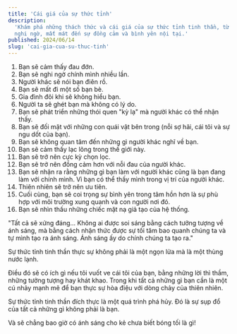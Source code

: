 ```yaml
---
title: 'Cái giá của sự thức tỉnh'
description:
  'Khám phá những thách thức và cái giá của sự thức tỉnh tinh thần, từ đau đớn,
  nghi ngờ, mất mát đến sự đồng cảm và bình yên nội tại.'
published: 2024/06/14
slug: 'cai-gia-cua-su-thuc-tinh'
---
```


1. Bạn sẽ cảm thấy đau đớn.
2. Bạn sẽ nghi ngờ chính mình nhiều lần.
3. Người khác sẽ nói bạn điên rồ.
4. Bạn sẽ mất đi một số bạn bè.
5. Gia đình đôi khi sẽ không hiểu bạn.
6. Người ta sẽ ghét bạn mà không có lý do.
7. Bạn sẽ phát triển những thói quen "kỳ lạ" mà người khác có thể nhận thấy.
8. Bạn sẽ đối mặt với những con quái vật bên trong (nỗi sợ hãi, cái tôi và sự
   ngu dốt của bạn).
9. Bạn sẽ không quan tâm đến những gì người khác nghĩ về bạn.
10. Bạn sẽ cảm thấy lạc lõng trong thế giới này.
11. Bạn sẽ trở nên cực kỳ chọn lọc.
12. Bạn sẽ trở nên đồng cảm hơn với nỗi đau của người khác.
13. Bạn sẽ nhận ra rằng những gì bạn làm với người khác cũng là bạn đang làm với
    chính mình. Vì bạn có thể thấy mình trong vị trí của người khác.
14. Thiên nhiên sẽ trở nên ưu tiên.
15. Cuối cùng, bạn sẽ coi trọng sự bình yên trong tâm hồn hơn là sự phù hợp với
    môi trường xung quanh và con người nơi đó.
16. Bạn sẽ nhìn thấu những chiếc mặt nạ giả tạo của hệ thống.

"Tất cả sẽ xứng đáng... Không ai được soi sáng bằng cách tưởng tượng về ánh
sáng, mà bằng cách nhận thức được sự tối tăm bao quanh chúng ta và tự mình tạo
ra ánh sáng. Ánh sáng ấy do chính chúng ta tạo ra."

Sự thức tỉnh tinh thần thực sự không phải là một ngọn lửa mà là một thùng nước
lạnh.

Điều đó sẽ có ích gì nếu tôi vuốt ve cái tôi của bạn, bằng những lời thì thầm,
những tưởng tượng hay khát khao. Trong khi tất cả những gì bạn cần là một cú
nhảy mạnh mẽ để bạn thực sự hòa điệu với dòng chảy của thiên nhiên.

Sự thức tỉnh tinh thần đích thực là một quá trình phá hủy. Đó là sự sụp đổ của
tất cả những gì không phải là bạn.

Và sẽ chẳng bao giờ có ánh sáng cho kẻ chưa biết bóng tối là gì!
